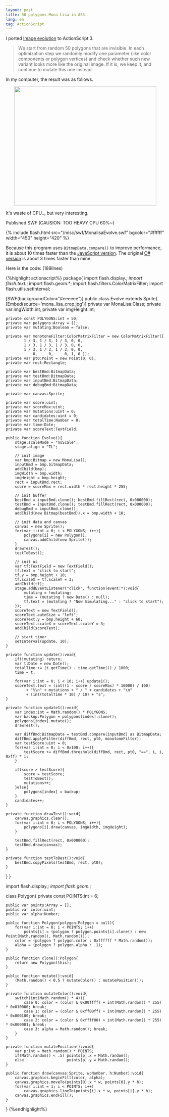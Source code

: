 ```yaml
---
layout: post
title: 50 polygons Mona Lisa in AS3
lang: en
tag: ActionScript
---
```

I ported [Image evolution](http://alteredqualia.com/visualization/evolve/) to ActionScript 3. 

> We start from random 50 polygons that are invisible. In each optimization step
> we randomly modify one parameter (like color components or polygon vertices)
> and check whether such new variant looks more like the original image.
> If it is, we keep it, and continue to mutate this one instead.

In my computer, the result was as follows.

<center><img src="http://f.hatena.ne.jp/images/fotolife/n/nitoyon/20090217/20090217014358.jpg" width="450" height="378"></center>

It's waste of CPU.., but very interesting.

Published SWF (CAUSION: TOO HEAVY CPU 60%~)

{% include flash.html src="/misc/swf/MonalisaEvolve.swf" bgcolor="#ffffff" width="450" height="420" %}

Because this program uses `BitmapData.compare()` to improve performance, it is about 10 times faster than the [JavaScript version](http://alteredqualia.com/visualization/evolve/). The original [C# version](http://rogeralsing.com/2008/12/11/genetic-programming-mona-lisa-source-code-and-binaries/) is about 3 times faster than mine.

Here is the code: (189lines)

{%highlight actionscript%}
package{
import flash.display.*;
import flash.text.*;
import flash.geom.*;
import flash.filters.ColorMatrixFilter;
import flash.utils.setInterval;

[SWF(backgroundColor="#eeeeee")]
public class Evolve extends Sprite{
    [Embed(source='mona_lisa_crop.jpg')]
    private var MonaLisa:Class;
    private var imgWidth:int;
    private var imgHeight:int;

    private const POLYGONS:int = 50;
    private var polygons:Array = [];
    private var mutating:Boolean = false;

    private var monotoneFilter:ColorMatrixFilter = new ColorMatrixFilter([
            1 / 3, 1 / 3, 1 / 3, 0, 0, 
            1 / 3, 1 / 3, 1 / 3, 0, 0, 
            1 / 3, 1 / 3, 1 / 3, 0, 0, 
                0,     0,     0, 1, 0 ]);
    private var pt0:Point = new Point(0, 0);
    private var rect:Rectangle;

    private var bestBmd:BitmapData;
    private var testBmd:BitmapData;
    private var inputBmd:BitmapData;
    private var debugBmd:BitmapData;

    private var canvas:Sprite;

    private var score:uint;
    private var scoreMax:uint;
    private var mutations:uint = 0;
    private var candidates:uint = 0;
    private var totalTime:Number = 0;
    private var time:Date;
    private var scoreText:TextField;

    public function Evolve(){
        stage.scaleMode = "noScale";
        stage.align = "TL";

        // init image
        var bmp:Bitmap = new MonaLisa();
        inputBmd = bmp.bitmapData;
        addChild(bmp);
        imgWidth = bmp.width;
        imgHeight = bmp.height;
        rect = inputBmd.rect;
        score = scoreMax = rect.width * rect.height * 255;

        // init buffer
        bestBmd = inputBmd.clone(); bestBmd.fillRect(rect, 0x000000);
        testBmd = inputBmd.clone(); testBmd.fillRect(rect, 0x000000);
        debugBmd = inputBmd.clone();
        addChild(new Bitmap(bestBmd)).x = bmp.width + 10;

        // init data and canvas
        canvas = new Sprite();
        for(var i:int = 0; i < POLYGONS; i++){
            polygons[i] = new Polygon();
            canvas.addChild(new Sprite());
        }
        drawTest();
        testToBest();

        // init ui
        var tf:TextField = new TextField();
        tf.text = "click to start";
        tf.y = bmp.height + 10;
        tf.scaleX = tf.scaleY = 3;
        addChild(tf);
        stage.addEventListener("click", function(event:*):void{
            mutating = !mutating;
            time = (mutating ? new Date() : null);
            tf.text = (mutating ? "Now Simulating..." : "click to start");
        });
        scoreText = new TextField();
        scoreText.autoSize = "left";
        scoreText.y = bmp.height + 60;
        scoreText.scaleX = scoreText.scaleY = 3;
        addChild(scoreText);

        // start timer
        setInterval(update, 10);
    }

    private function update():void{
        if(!mutating) return;
        var t:Date = new Date();
        totalTime += (t.getTime() - time.getTime()) / 1000;
        time = t;

        for(var i:int = 0; i < 10; i++) update1();
        scoreText.text = (int((1 - score / scoreMax) * 10000) / 100)
             + "%\n" + mutations + " / " + candidates + "\n"
             + (int(totalTime * 10) / 10) + "s";
    }

    private function update1():void{
        var index:int = Math.random() * POLYGONS;
        var backup:Polygon = polygons[index].clone();
        polygons[index].mutate();
        drawTest();

        var diffBmd:BitmapData = testBmd.compare(inputBmd) as BitmapData;
        diffBmd.applyFilter(diffBmd, rect, pt0, monotoneFilter);
        var testScore:uint = 0;
        for(var i:int = 0; i < 0x100; i++){
            testScore += diffBmd.threshold(diffBmd, rect, pt0, "==", i, i, 0xff) * i;
        }

        if(score > testScore){
            score = testScore;
            testToBest();
            mutations++;
        }else{
            polygons[index] = backup;
        }
        candidates++;
    }

    private function drawTest():void{
        canvas.graphics.clear();
        for(var i:int = 0; i < POLYGONS; i++){
            polygons[i].draw(canvas, imgWidth, imgHeight);
        }

        testBmd.fillRect(rect, 0x000000);
        testBmd.draw(canvas);
    }

    private function testToBest():void{
        bestBmd.copyPixels(testBmd, rect, pt0);
    }
}
}

import flash.display.*;
import flash.geom.*;

class Polygon{
    private const POINTS:int = 6;

    public var points:Array = [];
    public var color:uint;
    public var alpha:Number;

    public function Polygon(polygon:Polygon = null){
        for(var i:int = 0; i < POINTS; i++)
            points[i] = (polygon ? polygon.points[i].clone() : new Point(Math.random(), Math.random()));
        color = (polygon ? polygon.color : 0xffffff * Math.random());
        alpha = (polygon ? polygon.alpha : .1);
    }

    public function clone():Polygon{
        return new Polygon(this);
    }

    public function mutate():void{
        (Math.random() < 0.5 ? mutateColor() : mutatePosition());
    }

    private function mutateColor():void{
        switch(int(Math.random() * 4)){
            case 0: color = (color & 0x00ffff) + int(Math.random() * 255) * 0x010000; break;
            case 1: color = (color & 0xff00ff) + int(Math.random() * 255) * 0x000100; break;
            case 2: color = (color & 0xffff00) + int(Math.random() * 255) * 0x000001; break;
            case 3: alpha = Math.random(); break;
        }
    }

    private function mutatePosition():void{
        var p:int = Math.random() * POINTS;
        if(Math.random() < .5) points[p].x = Math.random();
        else                   points[p].y = Math.random();
    }

    public function draw(canvas:Sprite, w:Number, h:Number):void{
        canvas.graphics.beginFill(color, alpha);
        canvas.graphics.moveTo(points[0].x * w, points[0].y * h);
        for(var i:int = 1; i < POINTS; i++)
            canvas.graphics.lineTo(points[i].x * w, points[i].y * h);
        canvas.graphics.endFill();
    }
}
{%endhighlight%}